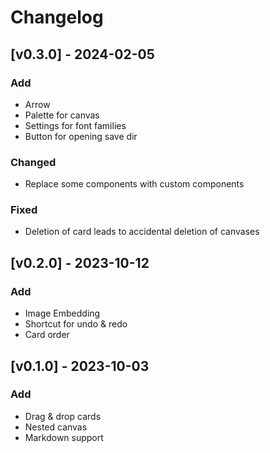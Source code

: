 # Changelog
## [v0.3.0] - 2024-02-05
### Add
- Arrow
- Palette for canvas
- Settings for font families
- Button for opening save dir
### Changed
- Replace some components with custom components
### Fixed
- Deletion of card leads to accidental deletion of canvases

## [v0.2.0] - 2023-10-12
### Add
- Image Embedding
- Shortcut for undo & redo
- Card order

## [v0.1.0] - 2023-10-03
### Add
- Drag & drop cards
- Nested canvas 
- Markdown support
